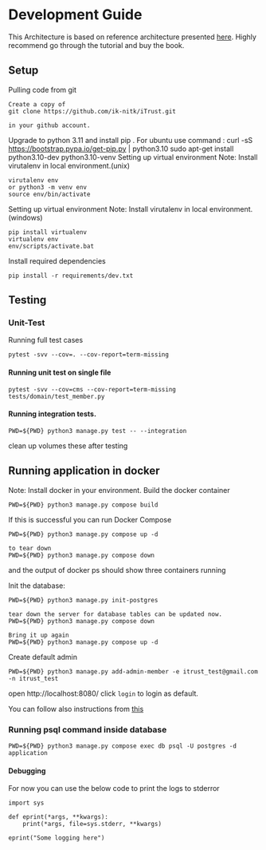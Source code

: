 # Development Guide

This Architecture is based on reference architecture presented [here](https://www.thedigitalcatbooks.com/pycabook-introduction/).
Highly recommend go through the tutorial and buy the book.

## Setup

Pulling code from git

```
Create a copy of
git clone https://github.com/ik-nitk/iTrust.git

in your github account.
```

Upgrade to python 3.11
and install pip .
For ubuntu
use command : curl -sS https://bootstrap.pypa.io/get-pip.py | python3.10
sudo apt-get install python3.10-dev python3.10-venv
Setting up virtual environment
Note: Install virutalenv in local environment.(unix)

```
virutalenv env
or python3 -m venv env
source env/bin/activate
```

Setting up virtual environment
Note: Install virutalenv in local environment.(windows)

```
pip install virtualenv
virtualenv env
env/scripts/activate.bat
```

Install required dependencies

```
pip install -r requirements/dev.txt
```

## Testing

### Unit-Test

Running full test cases

```
pytest -svv --cov=. --cov-report=term-missing
```

#### Running unit test on single file

```
pytest -svv --cov=cms --cov-report=term-missing tests/domain/test_member.py
```

#### Running integration tests.

```
PWD=${PWD} python3 manage.py test -- --integration
```
clean up volumes these after testing

## Running application in docker

Note: Install docker in your environment.
Build the docker container

```
PWD=${PWD} python3 manage.py compose build
```

If this is successful you can run Docker Compose

```
PWD=${PWD} python3 manage.py compose up -d

to tear down
PWD=${PWD} python3 manage.py compose down

```

and the output of docker ps should show three containers running

Init the database:

```
PWD=${PWD} python3 manage.py init-postgres

tear down the server for database tables can be updated now.
PWD=${PWD} python3 manage.py compose down

Bring it up again
PWD=${PWD} python3 manage.py compose up -d

```

Create default admin
```
PWD=${PWD} python3 manage.py add-admin-member -e itrust_test@gmail.com -n itrust_test
```

open http://localhost:8080/
click `login` to login as default.

You can follow also instructions from [this](https://www.thedigitalcatbooks.com/pycabook-chapter-08/)


### Running psql command inside database

```
PWD=${PWD} python3 manage.py compose exec db psql -U postgres -d application
```
#### Debugging

For now you can use the below code to print the logs to stderror

```
import sys

def eprint(*args, **kwargs):
    print(*args, file=sys.stderr, **kwargs)

eprint("Some logging here")
```

